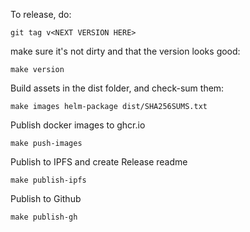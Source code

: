 To release, do:
```
git tag v<NEXT VERSION HERE>
```

make sure it's not dirty and that the version looks good:

```
make version
```

Build assets in the dist folder, and check-sum them:
```
make images helm-package dist/SHA256SUMS.txt
```

Publish docker images to ghcr.io
```
make push-images
```

Publish to IPFS and create Release readme
```
make publish-ipfs
```

Publish to Github
```
make publish-gh
```